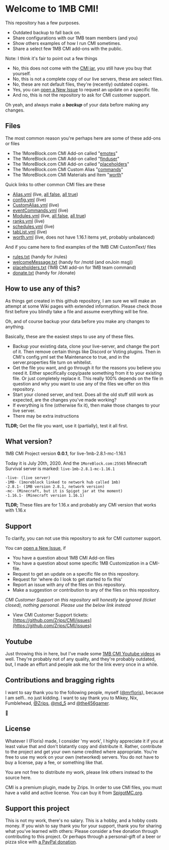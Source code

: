 # Welcome to 1MB CMI!

This repository has a few purposes. 

 - Outdated backup to fall back on.
 - Share configurations with our 1MB team members (and you)
 - Show others examples of how I run CMI sometimes.
 - Share a select few 1MB CMI add-ons with the public.

Note: I think it's fair to point out a few things

- No, this does not come with the [CMI jar](https://www.spigotmc.org/resources/3742/), you still have you buy that yourself.
- No, this is not a complete copy of our live servers, these are select files.
- No, these are not default files, they're (recently) outdated copies.
- Yes, you can [open a New Issue](https://github.com/The456gamerDev/CMI/issues) to request an update on a specific file.
- And no, this is not the repository to ask for CMI customer support.

Oh yeah, and always make a ***backup*** of your data before making any changes.


## Files

The most common reason you're perhaps here are some of these add-ons or files

- The 1MoreBlock.com CMI Add-on called "[emotes](https://github.com/The456gamerDev/CMI/blob/master/live-1mb-2.8.1-mc-1.16.1/plugins/CMI/1MB-ADDON-emotes.yml)" 
- The 1MoreBlock.com CMI Add-on called "[finduser](https://github.com/The456gamerDev/CMI/blob/master/live-1mb-2.8.1-mc-1.16.1/plugins/CMI/1MB-ADDON-finduser.sh)" 
- The 1MoreBlock.com CMI Add-on called "[placeholders](https://github.com/The456gamerDev/CMI/blob/master/live-1mb-2.8.1-mc-1.16.1/plugins/CMI/CustomText/placeholders.txt)" 
- The 1MoreBlock.com CMI Custom Alias "[commands](https://github.com/The456gamerDev/CMI/blob/master/live-1mb-2.8.1-mc-1.16.1/plugins/CMI/CustomAlias.yml)" 
- The 1MoreBlock.com CMI Materials and Item "[worth](https://github.com/The456gamerDev/CMI/blob/master/live-1mb-2.8.1-mc-1.16.1/plugins/CMI/worth.yml)" 

Quick links to other common CMI files are these

- [Alias.yml](https://github.com/The456gamerDev/CMI/blob/master/live-1mb-2.8.1-mc-1.16.1/plugins/CMI/Alias.yml) (live, [all false](https://github.com/The456gamerDev/CMI/blob/master/live-1mb-2.8.1-mc-1.16.1/plugins/CMI/Alias_false.yml), [all true](https://github.com/The456gamerDev/CMI/blob/master/live-1mb-2.8.1-mc-1.16.1/plugins/CMI/Alias_true.yml))
- [config.yml](https://github.com/The456gamerDev/CMI/blob/master/live-1mb-2.8.1-mc-1.16.1/plugins/CMI/config.yml) (live)
- [CustomAlias.yml](https://github.com/The456gamerDev/CMI/blob/master/live-1mb-2.8.1-mc-1.16.1/plugins/CMI/CustomAlias.yml) (live)
- [eventCommands.yml](https://github.com/The456gamerDev/CMI/blob/master/live-1mb-2.8.1-mc-1.16.1/plugins/CMI/eventCommands.yml) (live)
- [Modules.yml](https://github.com/The456gamerDev/CMI/blob/master/live-1mb-2.8.1-mc-1.16.1/plugins/CMI/Modules.yml) (live, [all false](https://github.com/The456gamerDev/CMI/blob/master/live-1mb-2.8.1-mc-1.16.1/plugins/CMI/Modules_false.yml), [all true](https://github.com/The456gamerDev/CMI/blob/master/live-1mb-2.8.1-mc-1.16.1/plugins/CMI/Modules_true.yml))
- [ranks.yml](https://github.com/The456gamerDev/CMI/blob/master/live-1mb-2.8.1-mc-1.16.1/plugins/CMI/ranks.yml) (live)
- [schedules.yml](https://github.com/The456gamerDev/CMI/blob/master/live-1mb-2.8.1-mc-1.16.1/plugins/CMI/schedules.yml) (live)
- [tabList.yml](https://github.com/The456gamerDev/CMI/blob/master/live-1mb-2.8.1-mc-1.16.1/plugins/CMI/tabList.yml) (live)
- [worth.yml](https://github.com/The456gamerDev/CMI/blob/master/live-1mb-2.8.1-mc-1.16.1/plugins/CMI/worth.yml) (live, does not have 1.16.1 items yet, probably unbalanced)

And if you came here to find examples of the 1MB CMI CustomText/ files

- [rules.txt](https://github.com/The456gamerDev/CMI/blob/master/live-1mb-2.8.1-mc-1.16.1/plugins/CMI/CustomText/rules.txt) (handy for /rules)
- [welcomeMessage.txt](https://github.com/The456gamerDev/CMI/blob/master/live-1mb-2.8.1-mc-1.16.1/plugins/CMI/CustomText/welcomeMessage.txt) (handy for /motd (and onJoin msg)) 
- [placeholders.txt](https://github.com/The456gamerDev/CMI/blob/master/live-1mb-2.8.1-mc-1.16.1/plugins/CMI/CustomText/placeholders.txt) (1MB CMI add-on for 1MB team command)
- [donate.txt](https://github.com/The456gamerDev/CMI/blob/master/live-1mb-2.8.1-mc-1.16.1/plugins/CMI/CustomText/donate.txt) (handy for /donate)

## How to use any of this?

As things get created in this github repository, I am sure we will make an attempt at some Wiki pages with extended information. Please check those first before you blindly take a file and assume everything will be fine.

Oh, and of course backup your data before you make any changes to anything.

Basically, these are the easiest steps to use any of these files.

- Backup your existing data, clone your live-server, and change the port of it. Then remove certain things like Discord or Voting plugins. Then in CMI's config.yml set the Maintenance to true, and in the server.properties file turn on whitelist. 
- Get the file you want, and go through it for the reasons you believe you need it. Either specifically copy/paste something from it to your existing file. Or just completely replace it. This really 100% depends on the file in question and why you want to use any of the files we offer on this repository. 
- Start your cloned server, and test. Does all the old stuff still work as expected, are the changes you've made working?
- If everything is fine (otherwise fix it), then make those changes to your live server.
- There may be extra instructions	

**TLDR;** Get the file you want, use it (partially), test it all first.

## What version?

1MB CMI Project version **0.0.1**, for live-1mb-2.8.1-mc-1.16.1

Today it is July 20th, 2020. And the `1MoreBlock.com:25565` Minecraft Survival server is marked: `live-1mb-2.8.1-mc-1.16.1`
```
-live- (live server)
-1MB- (1moreblock linked to network hub called 1mb)
-2.8.1- (1MB version 2.8.1, network version)
-mc- (Minecraft, but it is Spigot jar at the moment)
-1.16.1- (Minecraft version 1.16.1)
```
**TLDR;** These files are for 1.16.x and probably any CMI version that works with 1.16.x

## Support

To clarify, you can not use this repository to ask for CMI customer support.

You can [open a New Issue](https://github.com/The456gamerDev/CMI/issues), if

- You have a question about 1MB CMI Add-on files
- You have a question about some specific 1MB Customization in a CMI-file.
- Request to get an update on a specific file on this repository.
- Request for 'where do I look to get started to fix this'
- Report an issue with any of the files on this repository.
- Make a suggestion or contribution to any of the files on this repository.

*CMI Customer Support on this repository will honestly be ignored (ticket closed), nothing personal. Please use the below link instead*

- View CMI Customer Support tickets: [https://github.com/Zrips/CMI/issues](https://github.com/Zrips/CMI/issues)

## Youtube

Just throwing this in here, but I've made some [1MB CMI Youtube videos](https://www.youtube.com/playlist?list=PLAgWLDdkOWlq8pnYuzIVAl2doNg1vmDD_) as well. They're probably not of any quality, and they're probably outdated, but, I made an effort and people ask me for the link every once in a while.

## Contributions and bragging rights

I want to say thank you to the following people, myself ([@mrfloris](https://github.com/mrfloris)), because I am selfi.. no just kidding. I want to say thank you to Mikey, Nix, Fumblehead, [@Zrips](https://github.com/Zrips), [@md_5](https://github.com/md-5/) and [@the456gamer](https://github.com/the456gamer).

:crown:

## License

Whatever I (Floris) made, I consider 'my work', I highly appreciate it if you at least value that and don't blatantly copy and distribute it. Rather, contribute to the project and get your own name credited where appropriate. You're free to use my work on your own (networked) servers. You do not have to buy a license, pay a fee, or something like that. 

You are not free to distribute my work, please link others instead to the source here.

CMI is a premium plugin, made by Zrips. In order to use CMI files, you must have a valid and active license. You can buy it from [SpigotMC.org](https://www.spigotmc.org/resources/3742/). 


## Support this project

This is not my work, there's no salary. This is a hobby, and a hobby costs money. If you wish to say thank you for your support, thank you for sharing what you've learned with others: Please consider a free donation through contributing to this project. Or perhaps through a personal-gift of a beer or pizza slice with [a PayPal donation](https://www.paypal.me/mrfloris). 